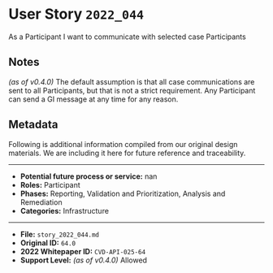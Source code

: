 
# User Story `2022_044` #

<!-- story-start -->As a Participant I want to communicate with selected case Participants<!-- story-end -->

## Notes ##

*(as of v0.4.0)*
The default assumption is that all case communications are sent to all Participants, but that is not a strict requirement. Any Participant can send a GI message at any time for any reason.

## Metadata ##

Following is additional information compiled from our original design materials.
We are including it here for future reference and traceability.

---

- **Potential future process or service:** nan
- **Roles:** Participant
- **Phases:** Reporting, Validation and Prioritization, Analysis and Remediation
- **Categories:** Infrastructure

---

- **File:** `story_2022_044.md`
- **Original ID:** `64.0`
- **2022 Whitepaper ID:** `CVD-API-025-64`
- **Support Level:** *(as of v0.4.0)* Allowed
